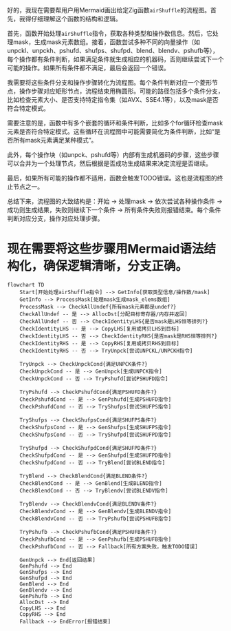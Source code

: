 好的，我现在需要帮用户用Mermaid画出给定Zig函数`airShuffle`的流程图。首先，我得仔细理解这个函数的结构和逻辑。

首先，函数开始处理`airShuffle`指令，获取各种类型和操作数信息。然后，它处理mask，生成mask元素数组。接着，函数尝试多种不同的向量操作（如unpckl、unpckh、pshufd、shufps、shufpd、blend、blendv、pshufb等），每个操作都有条件判断，如果满足条件就生成相应的机器码，否则继续尝试下一个可能的操作。如果所有条件都不满足，最后会返回一个错误。

我需要将这些条件分支和操作步骤转化为流程图。每个条件判断对应一个菱形节点，操作步骤对应矩形节点，流程结束用椭圆形。可能的路径包括多个条件分支，比如检查元素大小、是否支持特定指令集（如AVX、SSE4.1等），以及mask是否符合特定模式。

需要注意的是，函数中有多个嵌套的循环和条件判断，比如多个for循环检查mask元素是否符合特定模式。这些循环在流程图中可能需要简化为条件判断，比如“是否所有mask元素满足某种模式”。

此外，每个操作块（如unpck、pshufd等）内部有生成机器码的步骤，这些步骤可以合并为一个处理节点，然后根据是否成功生成结果来决定流程是否继续。

最后，如果所有可能的操作都不适用，函数会触发TODO错误。这也是流程图的终止节点之一。

总结下来，流程图的大致结构是：开始 -> 处理mask -> 依次尝试各种操作条件 -> 成功则生成结果，失败则继续下一个条件 -> 所有条件失败则报错结束。每个条件判断对应分支，操作对应处理步骤。

现在需要将这些步骤用Mermaid语法结构化，确保逻辑清晰，分支正确。
================================================
```mermaid
flowchart TD
    Start[开始处理airShuffle指令] --> GetInfo[获取类型信息/操作数/mask]
    GetInfo --> ProcessMask[处理mask生成mask_elems数组]
    ProcessMask --> CheckAllUndef{所有mask元素都是undef?}
    CheckAllUndef -- 是 --> AllocDst[分配目标寄存器/内存并返回]
    CheckAllUndef -- 否 --> CheckIdentityLHS{是否mask是LHS恒等排列?}
    CheckIdentityLHS -- 是 --> CopyLHS[复用或拷贝LHS到目标]
    CheckIdentityLHS -- 否 --> CheckIdentityRHS{是否mask是RHS恒等排列?}
    CheckIdentityRHS -- 是 --> CopyRHS[复用或拷贝RHS到目标]
    CheckIdentityRHS -- 否 --> TryUnpck[尝试UNPCKL/UNPCKH指令]
    
    TryUnpck --> CheckUnpckCond{满足UNPCK条件?}
    CheckUnpckCond -- 是 --> GenUnpck[生成UNPCK指令]
    CheckUnpckCond -- 否 --> TryPshufd[尝试PSHUFD指令]
    
    TryPshufd --> CheckPshufdCond{满足PSHUFD条件?}
    CheckPshufdCond -- 是 --> GenPshufd[生成PSHUFD指令]
    CheckPshufdCond -- 否 --> TryShufps[尝试SHUFPS指令]
    
    TryShufps --> CheckShufpsCond{满足SHUFPS条件?}
    CheckShufpsCond -- 是 --> GenShufps[生成SHUFPS指令]
    CheckShufpsCond -- 否 --> TryShufpd[尝试SHUFPD指令]
    
    TryShufpd --> CheckShufpdCond{满足SHUFPD条件?}
    CheckShufpdCond -- 是 --> GenShufpd[生成SHUFPD指令]
    CheckShufpdCond -- 否 --> TryBlend[尝试BLEND指令]
    
    TryBlend --> CheckBlendCond{满足BLEND条件?}
    CheckBlendCond -- 是 --> GenBlend[生成BLEND指令]
    CheckBlendCond -- 否 --> TryBlendv[尝试BLENDV指令]
    
    TryBlendv --> CheckBlendvCond{满足BLENDV条件?}
    CheckBlendvCond -- 是 --> GenBlendv[生成BLENDV指令]
    CheckBlendvCond -- 否 --> TryPshufb[尝试PSHUFB指令]
    
    TryPshufb --> CheckPshufbCond{满足PSHUFB条件?}
    CheckPshufbCond -- 是 --> GenPshufb[生成PSHUFB指令]
    CheckPshufbCond -- 否 --> Fallback[所有方案失败，触发TODO错误]
    
    GenUnpck --> End[返回结果]
    GenPshufd --> End
    GenShufps --> End
    GenShufpd --> End
    GenBlend --> End
    GenBlendv --> End
    GenPshufb --> End
    AllocDst --> End
    CopyLHS --> End
    CopyRHS --> End
    Fallback --> EndError[报错结束]
```